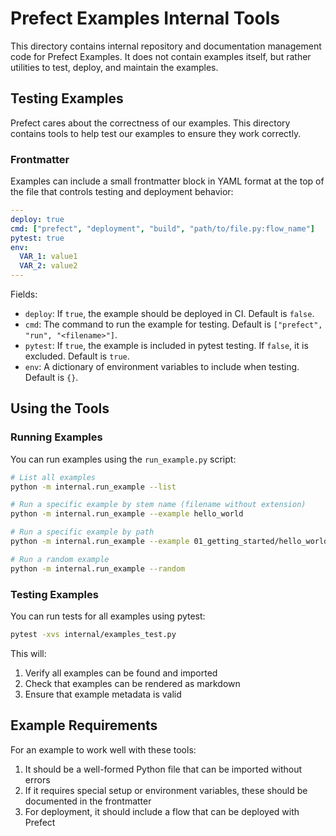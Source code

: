 # Prefect Examples Internal Tools

This directory contains internal repository and documentation management code for Prefect Examples. It does not contain examples itself, but rather utilities to test, deploy, and maintain the examples.

## Testing Examples

Prefect cares about the correctness of our examples. This directory contains tools to help test our examples to ensure they work correctly.

### Frontmatter

Examples can include a small frontmatter block in YAML format at the top of the file that controls testing and deployment behavior:

```yaml
---
deploy: true
cmd: ["prefect", "deployment", "build", "path/to/file.py:flow_name"]
pytest: true
env:
  VAR_1: value1
  VAR_2: value2
---
```

Fields:

- `deploy`: If `true`, the example should be deployed in CI. Default is `false`.
- `cmd`: The command to run the example for testing. Default is `["prefect", "run", "<filename>"]`.
- `pytest`: If `true`, the example is included in pytest testing. If `false`, it is excluded. Default is `true`.
- `env`: A dictionary of environment variables to include when testing. Default is `{}`.

## Using the Tools

### Running Examples

You can run examples using the `run_example.py` script:

```bash
# List all examples
python -m internal.run_example --list

# Run a specific example by stem name (filename without extension)
python -m internal.run_example --example hello_world

# Run a specific example by path
python -m internal.run_example --example 01_getting_started/hello_world

# Run a random example
python -m internal.run_example --random
```

### Testing Examples

You can run tests for all examples using pytest:

```bash
pytest -xvs internal/examples_test.py
```

This will:
1. Verify all examples can be found and imported
2. Check that examples can be rendered as markdown
3. Ensure that example metadata is valid

## Example Requirements

For an example to work well with these tools:

1. It should be a well-formed Python file that can be imported without errors
2. If it requires special setup or environment variables, these should be documented in the frontmatter
3. For deployment, it should include a flow that can be deployed with Prefect 